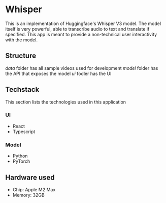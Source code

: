 # Whisper

This is an implementation of Huggingface's Whisper V3 model. The model itself is very powerful, able to transcribe audio to text and translate if specified. This app is meant to provide a non-technical user interactivity with the model.

## Structure

_data_ folder has all sample videos used for development
_model_ folder has the API that exposes the model
_ui_ fodler has the UI

## Techstack

This section lists the technologies used in this application

### UI

- React
- Typescript

### Model

- Python
- PyTorch

## Hardware used

- Chip: Apple M2 Max
- Memory: 32GB
